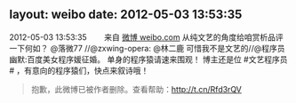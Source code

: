 layout: weibo
date: 2012-05-03 13:53:35
---
2012-05-03 13:53:35  &nbsp;&nbsp;&nbsp;&nbsp;&nbsp;&nbsp; 来自 <a href="http://weibo.com/" rel="nofollow">微博 weibo.com</a>
从纯文艺的角度给咱赏析品评一下何如？ @落微77 //@zxwing-opera: @林二鹿 可惜我不是文艺的//@程序员幽默:百度美女程序媛征婚。 单身的程序猿请速来围观！ 博主还是位 #文艺程序员# ，有意向的程序猿们，快点来叙诗哦！
>  抱歉，此微博已被作者删除。查看帮助：http://t.cn/Rfd3rQV
